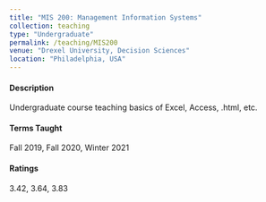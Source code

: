 ```yaml
---
title: "MIS 200: Management Information Systems"
collection: teaching
type: "Undergraduate"
permalink: /teaching/MIS200
venue: "Drexel University, Decision Sciences"
location: "Philadelphia, USA"
---
```


#### Description

Undergraduate course teaching basics of Excel, Access, .html, etc.

#### Terms Taught

Fall 2019, Fall 2020, Winter 2021

#### Ratings

3.42, 3.64, 3.83

